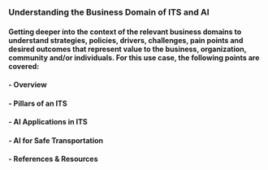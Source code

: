 ### Understanding the Business Domain of ITS and AI
#### Getting deeper into the context of the relevant business domains to understand strategies, policies, drivers, challenges, pain points and desired outcomes that represent value to the business, organization, community and/or individuals. For this use case, the following points are covered:
#### - Overview
#### - Pillars of an ITS
#### - AI Applications in ITS
#### - AI for Safe Transportation
#### - References & Resources

